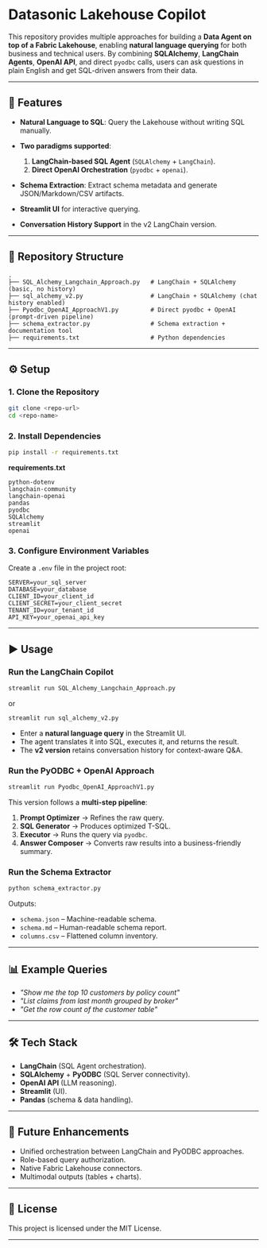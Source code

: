 # Datasonic Lakehouse Copilot

This repository provides multiple approaches for building a **Data Agent on top of a Fabric Lakehouse**, enabling **natural language querying** for both business and technical users. By combining **SQLAlchemy**, **LangChain Agents**, **OpenAI API**, and direct `pyodbc` calls, users can ask questions in plain English and get SQL-driven answers from their data.

---

## 🚀 Features

* **Natural Language to SQL**: Query the Lakehouse without writing SQL manually.
* **Two paradigms supported**:

  1. **LangChain-based SQL Agent** (`SQLAlchemy` + `LangChain`).
  2. **Direct OpenAI Orchestration** (`pyodbc` + `openai`).
* **Schema Extraction**: Extract schema metadata and generate JSON/Markdown/CSV artifacts.
* **Streamlit UI** for interactive querying.
* **Conversation History Support** in the v2 LangChain version.

---

## 📂 Repository Structure

```
.
├── SQL_Alchemy_Langchain_Approach.py   # LangChain + SQLAlchemy (basic, no history)
├── sql_alchemy_v2.py                   # LangChain + SQLAlchemy (chat history enabled)
├── Pyodbc_OpenAI_ApproachV1.py         # Direct pyodbc + OpenAI (prompt-driven pipeline)
├── schema_extractor.py                 # Schema extraction + documentation tool
├── requirements.txt                    # Python dependencies
```

---

## ⚙️ Setup

### 1. Clone the Repository

```bash
git clone <repo-url>
cd <repo-name>
```

### 2. Install Dependencies

```bash
pip install -r requirements.txt
```

**requirements.txt**

```text
python-dotenv
langchain-community
langchain-openai
pandas
pyodbc
SQLAlchemy
streamlit
openai
```

### 3. Configure Environment Variables

Create a `.env` file in the project root:

```env
SERVER=your_sql_server
DATABASE=your_database
CLIENT_ID=your_client_id
CLIENT_SECRET=your_client_secret
TENANT_ID=your_tenant_id
API_KEY=your_openai_api_key
```

---

## ▶️ Usage

### Run the LangChain Copilot

```bash
streamlit run SQL_Alchemy_Langchain_Approach.py
```

or

```bash
streamlit run sql_alchemy_v2.py
```

* Enter a **natural language query** in the Streamlit UI.
* The agent translates it into SQL, executes it, and returns the result.
* The **v2 version** retains conversation history for context-aware Q\&A.

### Run the PyODBC + OpenAI Approach

```bash
streamlit run Pyodbc_OpenAI_ApproachV1.py
```

This version follows a **multi-step pipeline**:

1. **Prompt Optimizer** → Refines the raw query.
2. **SQL Generator** → Produces optimized T-SQL.
3. **Executor** → Runs the query via `pyodbc`.
4. **Answer Composer** → Converts raw results into a business-friendly summary.

### Run the Schema Extractor

```bash
python schema_extractor.py
```

Outputs:

* `schema.json` – Machine-readable schema.
* `schema.md` – Human-readable schema report.
* `columns.csv` – Flattened column inventory.

---

## 📊 Example Queries

* *"Show me the top 10 customers by policy count"*
* *"List claims from last month grouped by broker"*
* *"Get the row count of the customer table"*

---

## 🛠️ Tech Stack

* **LangChain** (SQL Agent orchestration).
* **SQLAlchemy** + **PyODBC** (SQL Server connectivity).
* **OpenAI API** (LLM reasoning).
* **Streamlit** (UI).
* **Pandas** (schema & data handling).

---

## 🔮 Future Enhancements

* Unified orchestration between LangChain and PyODBC approaches.
* Role-based query authorization.
* Native Fabric Lakehouse connectors.
* Multimodal outputs (tables + charts).

---

## 📜 License

This project is licensed under the MIT License.

---
